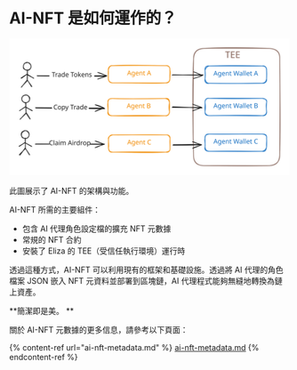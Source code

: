 # AI-NFT 是如何運作的？

<img src="../.gitbook/assets/file.excalidraw.svg" alt="" class="gitbook-drawing">

此圖展示了 AI-NFT 的架構與功能。

AI-NFT 所需的主要組件：

- 包含 AI 代理角色設定檔的擴充 NFT 元數據
- 常規的 NFT 合約
- 安裝了 Eliza 的 TEE（受信任執行環境）運行時

透過這種方式，AI-NFT 可以利用現有的框架和基礎設施。透過將 AI 代理的角色檔案 JSON 嵌入 NFT 元資料並部署到區塊鏈，AI 代理程式能夠無縫地轉換為鏈上資產。

**簡潔即是美。 **

關於 AI-NFT 元數據的更多信息，請參考以下頁面：

{% content-ref url="ai-nft-metadata.md" %}
[ai-nft-metadata.md](ai-nft-metadata.md)
{% endcontent-ref %}
